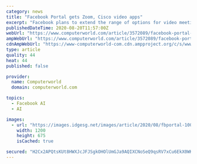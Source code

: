 ```yaml
---
category: news
title: "Facebook Portal gets Zoom, Cisco video apps"
excerpt: "Facebook plans to extend the range of options for video meetings ... The display, which includes an AI-powered “smart camera” to track body movements of speakers during calls and “smart sound” control, can be used for one-to-one conversations ..."
publishedDateTime: 2020-08-20T11:57:00Z
webUrl: "https://www.computerworld.com/article/3572089/facebook-portal-gets-zoom-cisco-video-apps.html"
ampWebUrl: "https://www.computerworld.com/article/3572089/facebook-portal-gets-zoom-cisco-video-apps.amp.html"
cdnAmpWebUrl: "https://www-computerworld-com.cdn.ampproject.org/c/s/www.computerworld.com/article/3572089/facebook-portal-gets-zoom-cisco-video-apps.amp.html"
type: article
quality: 44
heat: 44
published: false

provider:
  name: Computerworld
  domain: computerworld.com

topics:
  - Facebook AI
  - AI

images:
  - url: "https://images.idgesg.net/images/article/2020/08/fbportal-100855183-large.jpg"
    width: 1200
    height: 675
    isCached: true

secured: "H2Cx2APQtsKUt8HWXJcJFJSgkOHOlUmGJa9AQIXCNoSeQ9qsRV7xCu6EkX0WKViwB7eL0Fcp6GP1Mk9W8OB64TjIIl4NisYhudXlVxpc/Tsdm8BMiJHo1ieuYFckZAaYAfGvBpHb1LIWuWUfj55eOvov7PRhnZeF7+YvZOfTZLnPlLl2X84aZ1EnAghAhkTPbmMqMdteiBYt9CZJiwIKpQFerlN+9GUO0FUNBQT7FKTpBmd+4wX07UJeqBGVOIskoVUlSQtek33wtjEsgj7XSV9TLb4U2oOijM/72pCq4h1jdKhuxFzba7DyauKsFPRz84aW70ym3fY9QMbTiqd8xg==;t0P6HzwISg/i0C/C/vQWMg=="
---
```


